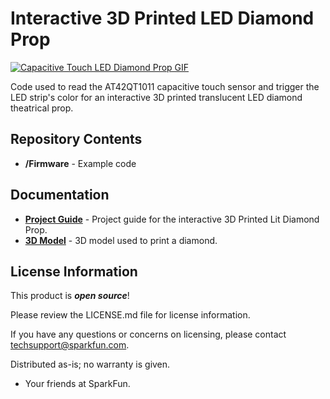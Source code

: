 Interactive 3D Printed LED Diamond Prop
========================================

[![Capacitive Touch LED Diamond Prop GIF](https://cdn.sparkfun.com/assets/learn_tutorials/7/6/2/3DPrintedLitDiamondThumb-resized.gif)](https://cdn.sparkfun.com/assets/learn_tutorials/7/6/2/3DPrintedLitDiamondThumb-resized.gif)

Code used to read the AT42QT1011 capacitive touch sensor and trigger the LED strip's color for an interactive 3D printed translucent LED diamond theatrical prop.

Repository Contents
-------------------
* **/Firmware** - Example code 

Documentation
--------------
* **[Project Guide](https://learn.sparkfun.com/tutorials/interactive-3d-printed-lit-diamond-prop)** - Project guide for the interactive 3D Printed Lit Diamond Prop.
* **[3D Model](https://www.thingiverse.com/thing:2522547)** - 3D model used to print a diamond.

License Information
-------------------

This product is _**open source**_! 

Please review the LICENSE.md file for license information. 

If you have any questions or concerns on licensing, please contact techsupport@sparkfun.com.

Distributed as-is; no warranty is given.

- Your friends at SparkFun.

_<COLLABORATION CREDIT>_


